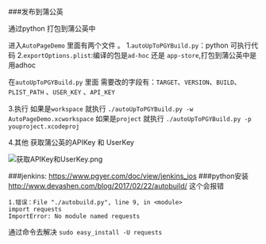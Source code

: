 
###发布到蒲公英

通过python 打包到蒲公英中

进入`AutoPageDemo` 里面有两个文件 。
1.`autoUpToPGYBuild.py`：python 可执行代码
2.`exportOptions.plist`:编译的包是`ad-hoc` 还是 `app-store`,打包到蒲公英中是用adhoc

在`autoUpToPGYBuild.py` 里面
需要改的字段有：`TARGET`、`VERSION`、`BUILD`、`PLIST_PATH` 、`USER_KEY` 、`API_KEY`

3.执行 
如果是`workspace` 就执行 `./autoUpToPGYBuild.py -w AutoPageDemo.xcworkspace`
如果是`project`   就执行 `./autoUpToPGYBuild.py -p youproject.xcodeproj`

4.其他
获取蒲公英的APIKey 和 UserKey

![获取APIKey和UserKey.png](http://upload-images.jianshu.io/upload_images/1940471-b0dc3ea572dc0ab1.png?imageMogr2/auto-orient/strip%7CimageView2/2/w/1240)


###jenkins:
https://www.pgyer.com/doc/view/jenkins_ios 
###python安装
http://www.devashen.com/blog/2017/02/22/autobuild/
这个会报错
```
1.错误：File "./autobuild.py", line 9, in <module>
import requests
ImportError: No module named requests
```
通过命令去解决 `sudo easy_install -U requests`



